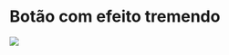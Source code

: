 # Botão com efeito tremendo

![](https://user-images.githubusercontent.com/37448340/89967422-caa70480-dc27-11ea-8a1f-80adfbaea9d4.gif)